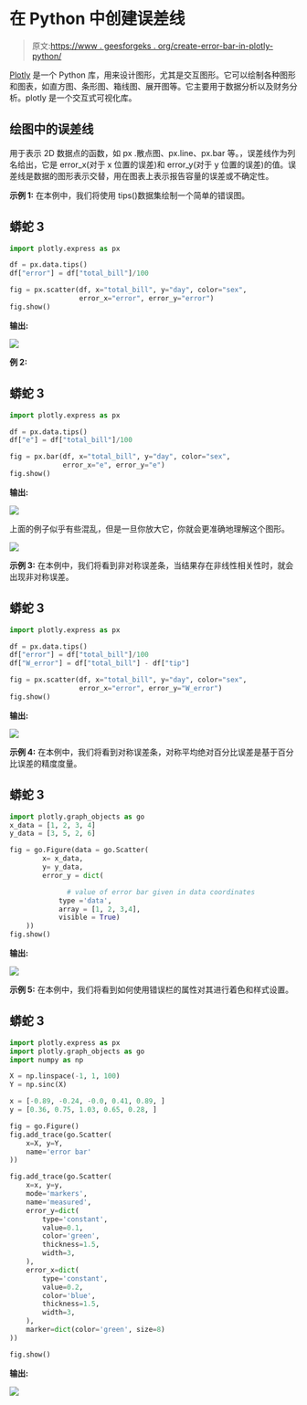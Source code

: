 # 在 Python 中创建误差线

> 原文:[https://www . geesforgeks . org/create-error-bar-in-plotly-python/](https://www.geeksforgeeks.org/create-error-bars-in-plotly-python/)

[Plotly](https://www.geeksforgeeks.org/getting-started-with-plotly-python/) 是一个 Python 库，用来设计图形，尤其是交互图形。它可以绘制各种图形和图表，如直方图、条形图、箱线图、展开图等。它主要用于数据分析以及财务分析。plotly 是一个交互式可视化库。

## 绘图中的误差线

用于表示 2D 数据点的函数，如 px .散点图、px.line、px.bar 等。，误差线作为列名给出，它是 error_x(对于 x 位置的误差)和 error_y(对于 y 位置的误差)的值。误差线是数据的图形表示交替，用在图表上表示报告容量的误差或不确定性。

**示例 1:** 在本例中，我们将使用 tips()数据集绘制一个简单的错误图。

## 蟒蛇 3

```py
import plotly.express as px

df = px.data.tips()
df["error"] = df["total_bill"]/100

fig = px.scatter(df, x="total_bill", y="day", color="sex",
                 error_x="error", error_y="error")
fig.show()
```

**输出:**

![](img/4f4430945ba95a00871bd297651e4802.png)

**例 2:**

## 蟒蛇 3

```py
import plotly.express as px

df = px.data.tips()
df["e"] = df["total_bill"]/100

fig = px.bar(df, x="total_bill", y="day", color="sex",
             error_x="e", error_y="e")
fig.show()
```

**输出:**

![](img/bb6b204cc02d6221dcaaac2a5f7463f5.png)

上面的例子似乎有些混乱，但是一旦你放大它，你就会更准确地理解这个图形。

![](img/6406f12f2a6aea8d6c1d66e94220b6a7.png)

**示例 3:** 在本例中，我们将看到非对称误差条，当结果存在非线性相关性时，就会出现非对称误差。

## 蟒蛇 3

```py
import plotly.express as px

df = px.data.tips()
df["error"] = df["total_bill"]/100
df["W_error"] = df["total_bill"] - df["tip"] 

fig = px.scatter(df, x="total_bill", y="day", color="sex",
                 error_x="error", error_y="W_error")
fig.show()
```

**输出:**

![](img/3d28653ec583409dfe2b5f295a2bcb46.png)

**示例 4:** 在本例中，我们将看到对称误差条，对称平均绝对百分比误差是基于百分比误差的精度度量。

## 蟒蛇 3

```py
import plotly.graph_objects as go
x_data = [1, 2, 3, 4]
y_data = [3, 5, 2, 6]

fig = go.Figure(data = go.Scatter(
        x= x_data,
        y= y_data,
        error_y = dict(

              # value of error bar given in data coordinates
            type ='data',
            array = [1, 2, 3,4],
            visible = True)
    ))
fig.show()
```

**输出:**

![](img/48188f348e650a5c378e06b6b6fe7c38.png)

**示例 5:** 在本例中，我们将看到如何使用错误栏的属性对其进行着色和样式设置。

## 蟒蛇 3

```py
import plotly.express as px
import plotly.graph_objects as go
import numpy as np

X = np.linspace(-1, 1, 100)
Y = np.sinc(X)

x = [-0.89, -0.24, -0.0, 0.41, 0.89, ]
y = [0.36, 0.75, 1.03, 0.65, 0.28, ]

fig = go.Figure()
fig.add_trace(go.Scatter(
    x=X, y=Y,
    name='error bar'
))

fig.add_trace(go.Scatter(
    x=x, y=y,
    mode='markers',
    name='measured',
    error_y=dict(
        type='constant',
        value=0.1,
        color='green',
        thickness=1.5,
        width=3,
    ),
    error_x=dict(
        type='constant',
        value=0.2,
        color='blue',
        thickness=1.5,
        width=3,
    ),
    marker=dict(color='green', size=8)
))

fig.show()
```

**输出:**

![](img/a4d1995fe6d0d1adcb736986041b92cb.png)